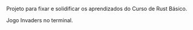 Projeto para fixar e solidificar os aprendizados do Curso de Rust Básico.

Jogo Invaders no terminal.